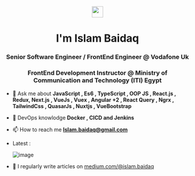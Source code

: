 <h1 align="center"> <img src="https://raw.githubusercontent.com/MartinHeinz/MartinHeinz/master/wave.gif" width="30px"> </h1>
 <h1 align="center"> I'm Islam Baidaq</h1>
<h3 align="center">Senior Software Engineer / FrontEnd Engineer @ Vodafone Uk </h3>
<h3 align="center">FrontEnd Development Instructor @ Ministry of Communication and Technology (ITI) Egypt </h3>




- 💬 Ask me about **JavaScript , Es6 , TypeScript ,  OOP JS  , React.js , Redux,  Next.js ,  VueJs , Vuex  ,  Angular +2  , React Query , Ngrx ,  TailwindCss , QuasarJs , Nuxtjs , VueBootstrap**
  
- 💬 DevOps knowlodge **Docker , CICD and Jenkins**

- 📫 How to reach me **Islam.baidaq@gmail.com**

- Latest :
  
  ![image](https://github.com/engislam95/engIslam95/assets/37150151/ef1a6a82-c3bb-4c1f-8777-2a4957be0ba0)


- 📝 I regularly write articles on [medium.com/@islam.baidaq](medium.com/@islam.baidaq)





